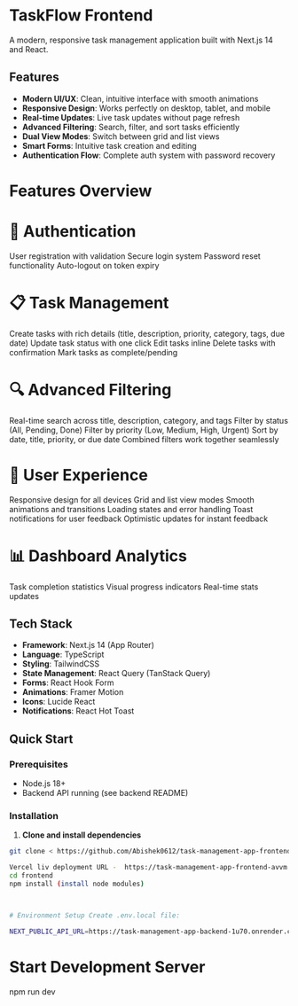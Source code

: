 # TaskFlow Frontend

A modern, responsive task management application built with Next.js 14 and React.

## Features

- **Modern UI/UX**: Clean, intuitive interface with smooth animations
- **Responsive Design**: Works perfectly on desktop, tablet, and mobile
- **Real-time Updates**: Live task updates without page refresh
- **Advanced Filtering**: Search, filter, and sort tasks efficiently
- **Dual View Modes**: Switch between grid and list views
- **Smart Forms**: Intuitive task creation and editing
- **Authentication Flow**: Complete auth system with password recovery

# Features Overview

# 🔐 Authentication

User registration with validation
Secure login system
Password reset functionality
Auto-logout on token expiry

# 📋 Task Management

Create tasks with rich details (title, description, priority, category, tags, due date)
Update task status with one click
Edit tasks inline
Delete tasks with confirmation
Mark tasks as complete/pending

# 🔍 Advanced Filtering

Real-time search across title, description, category, and tags
Filter by status (All, Pending, Done)
Filter by priority (Low, Medium, High, Urgent)
Sort by date, title, priority, or due date
Combined filters work together seamlessly

# 📱 User Experience

Responsive design for all devices
Grid and list view modes
Smooth animations and transitions
Loading states and error handling
Toast notifications for user feedback
Optimistic updates for instant feedback

# 📊 Dashboard Analytics

Task completion statistics
Visual progress indicators
Real-time stats updates

## Tech Stack

- **Framework**: Next.js 14 (App Router)
- **Language**: TypeScript
- **Styling**: TailwindCSS
- **State Management**: React Query (TanStack Query)
- **Forms**: React Hook Form
- **Animations**: Framer Motion
- **Icons**: Lucide React
- **Notifications**: React Hot Toast

## Quick Start

### Prerequisites

- Node.js 18+
- Backend API running (see backend README)

### Installation

1. **Clone and install dependencies**

```bash
git clone < https://github.com/Abishek0612/task-management-app-frontend.git >

Vercel liv deployment URL -  https://task-management-app-frontend-avvm.vercel.app/
cd frontend
npm install (install node modules)



# Environment Setup Create .env.local file:

NEXT_PUBLIC_API_URL=https://task-management-app-backend-1u70.onrender.com/api
```

# Start Development Server

npm run dev
